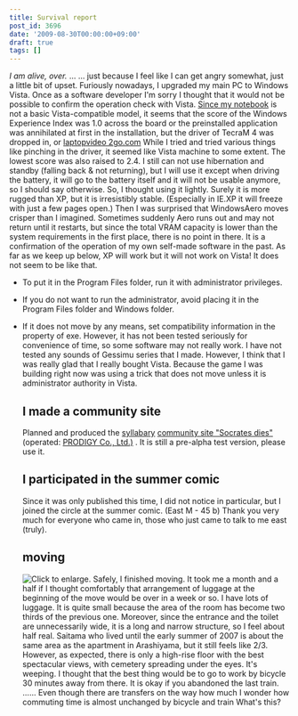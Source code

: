 ```yaml
---
title: Survival report
post_id: 3696
date: '2009-08-30T00:00:00+09:00'
draft: true
tags: []
---
```


_I am alive, over._ ... ... just because I feel like I can get angry somewhat, just a little bit of upset. Furiously nowadays, I upgraded my main PC to Windows Vista. Once as a software developer I'm sorry I thought that it would not be possible to confirm the operation check with Vista. [Since my notebook](palx190dr) is not a basic Vista-compatible model, it seems that the score of the Windows Experience Index was 1.0 across the board or the preinstalled application was annihilated at first in the installation, but the driver of TecraM 4 was dropped in, or [laptopvideo 2go.com](http://laptopvideo2go.com/) While I tried and tried various things like pinching in the driver, it seemed like Vista machine to some extent. The lowest score was also raised to 2.4. I still can not use hibernation and standby (falling back & not returning), but I will use it except when driving the battery, it will go to the battery itself and it will not be usable anymore, so I should say otherwise. So, I thought using it lightly. Surely it is more rugged than XP, but it is irresistibly stable. (Especially in IE.XP it will freeze with just a few pages open.) Then I was surprised that WindowsAero moves crisper than I imagined. Sometimes suddenly Aero runs out and may not return until it restarts, but since the total VRAM capacity is lower than the system requirements in the first place, there is no point in there. It is a confirmation of the operation of my own self-made software in the past. As far as we keep up below, XP will work but it will not work on Vista! It does not seem to be like that.

*   To put it in the Program Files folder, run it with administrator privileges.
*   If you do not want to run the administrator, avoid placing it in the Program Files folder and Windows folder.
*   If it does not move by any means, set compatibility information in the property of exe. However, it has not been tested seriously for convenience of time, so some software may not really work. I have not tested any sounds of Gessimu series that I made. However, I think that I was really glad that I really bought Vista. Because the game I was building right now was using a trick that does not move unless it is administrator authority in Vista.
    
    ## I made a community site
    
    Planned and produced the [syllabary](http://prodigy-inc.co.jp/) [community site "Socrates dies"](http://prodigy-inc.co.jp/labo/socrates/) (operated: [PRODIGY Co., Ltd.)](http://prodigy-inc.co.jp/) . It is still a pre-alpha test version, please use it.
    
    ## I participated in the summer comic
    
    Since it was only published this time, I did not notice in particular, but I joined the circle at the summer comic. (East M - 45 b) Thank you very much for everyone who came in, those who just came to talk to me east (truly).
    
    ## moving
    
    ![Click to enlarge.](https://danmaq.com/wp-content/uploads/2013/11/HI380463-300x225.jpg) Safely, I finished moving. It took me a month and a half if I thought comfortably that arrangement of luggage at the beginning of the move would be over in a week or so. I have lots of luggage. It is quite small because the area of ​​the room has become two thirds of the previous one. Moreover, since the entrance and the toilet are unnecessarily wide, it is a long and narrow structure, so I feel about half real. Saitama who lived until the early summer of 2007 is about the same area as the apartment in Arashiyama, but it still feels like 2/3. However, as expected, there is only a high-rise floor with the best spectacular views, with cemetery spreading under the eyes. It's weeping. I thought that the best thing would be to go to work by bicycle 30 minutes away from there. It is okay if you abandoned the last train. ...... Even though there are transfers on the way how much I wonder how commuting time is almost unchanged by bicycle and train What's this?
